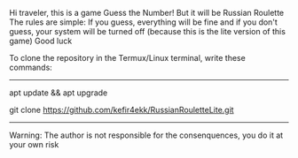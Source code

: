 Hi traveler, this is a game Guess the Number! But it will be Russian Roulette
The rules are simple: If you guess, everything will be fine and if you don't guess, your system will be turned off (because this is the lite version of this game)
Good luck

To clone the repository in the Termux/Linux terminal, write these commands:

--------------------------------------------------------------------------------------------------------

apt update && apt upgrade

git clone https://github.com/kefir4ekk/RussianRouletteLite.git

--------------------------------------------------------------------------------------------------------

Warning: The author is not responsible for the consenquences, you do it at your own risk
